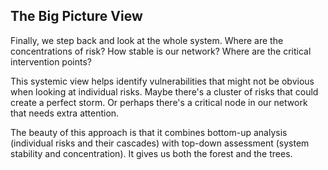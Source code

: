 ## The Big Picture View

Finally, we step back and look at the whole system. Where are the concentrations of risk? How stable is our network? Where are the critical intervention points?

This systemic view helps identify vulnerabilities that might not be obvious when looking at individual risks. Maybe there's a cluster of risks that could create a perfect storm. Or perhaps there's a critical node in our network that needs extra attention.

The beauty of this approach is that it combines bottom-up analysis (individual risks and their cascades) with top-down assessment (system stability and concentration). It gives us both the forest and the trees.